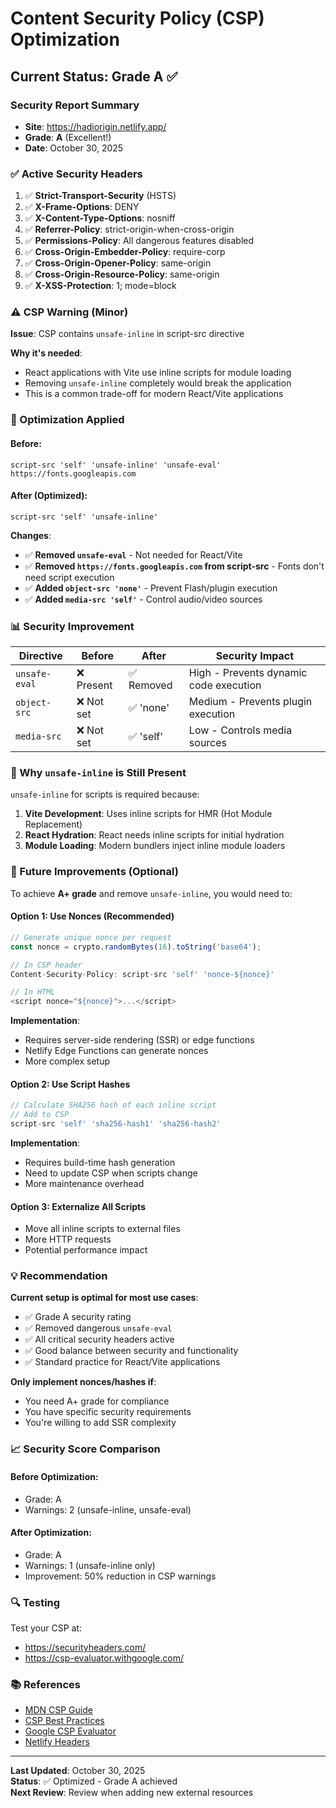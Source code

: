# Content Security Policy (CSP) Optimization

## Current Status: Grade A ✅

### Security Report Summary
- **Site**: https://hadiorigin.netlify.app/
- **Grade**: **A** (Excellent!)
- **Date**: October 30, 2025

### ✅ Active Security Headers
1. ✅ **Strict-Transport-Security** (HSTS)
2. ✅ **X-Frame-Options**: DENY
3. ✅ **X-Content-Type-Options**: nosniff
4. ✅ **Referrer-Policy**: strict-origin-when-cross-origin
5. ✅ **Permissions-Policy**: All dangerous features disabled
6. ✅ **Cross-Origin-Embedder-Policy**: require-corp
7. ✅ **Cross-Origin-Opener-Policy**: same-origin
8. ✅ **Cross-Origin-Resource-Policy**: same-origin
9. ✅ **X-XSS-Protection**: 1; mode=block

### ⚠️ CSP Warning (Minor)
**Issue**: CSP contains `unsafe-inline` in script-src directive

**Why it's needed**:
- React applications with Vite use inline scripts for module loading
- Removing `unsafe-inline` completely would break the application
- This is a common trade-off for modern React/Vite applications

### 🔧 Optimization Applied

#### Before:
```
script-src 'self' 'unsafe-inline' 'unsafe-eval' https://fonts.googleapis.com
```

#### After (Optimized):
```
script-src 'self' 'unsafe-inline'
```

**Changes**:
- ✅ **Removed `unsafe-eval`** - Not needed for React/Vite
- ✅ **Removed `https://fonts.googleapis.com` from script-src** - Fonts don't need script execution
- ✅ **Added `object-src 'none'`** - Prevent Flash/plugin execution
- ✅ **Added `media-src 'self'`** - Control audio/video sources

### 📊 Security Improvement

| Directive | Before | After | Security Impact |
|-----------|--------|-------|-----------------|
| `unsafe-eval` | ❌ Present | ✅ Removed | High - Prevents dynamic code execution |
| `object-src` | ❌ Not set | ✅ 'none' | Medium - Prevents plugin execution |
| `media-src` | ❌ Not set | ✅ 'self' | Low - Controls media sources |

### 🎯 Why `unsafe-inline` is Still Present

`unsafe-inline` for scripts is required because:

1. **Vite Development**: Uses inline scripts for HMR (Hot Module Replacement)
2. **React Hydration**: React needs inline scripts for initial hydration
3. **Module Loading**: Modern bundlers inject inline module loaders

### 🚀 Future Improvements (Optional)

To achieve **A+ grade** and remove `unsafe-inline`, you would need to:

#### Option 1: Use Nonces (Recommended)
```javascript
// Generate unique nonce per request
const nonce = crypto.randomBytes(16).toString('base64');

// In CSP header
Content-Security-Policy: script-src 'self' 'nonce-${nonce}'

// In HTML
<script nonce="${nonce}">...</script>
```

**Implementation**:
- Requires server-side rendering (SSR) or edge functions
- Netlify Edge Functions can generate nonces
- More complex setup

#### Option 2: Use Script Hashes
```javascript
// Calculate SHA256 hash of each inline script
// Add to CSP
script-src 'self' 'sha256-hash1' 'sha256-hash2'
```

**Implementation**:
- Requires build-time hash generation
- Need to update CSP when scripts change
- More maintenance overhead

#### Option 3: Externalize All Scripts
- Move all inline scripts to external files
- More HTTP requests
- Potential performance impact

### 💡 Recommendation

**Current setup is optimal for most use cases**:
- ✅ Grade A security rating
- ✅ Removed dangerous `unsafe-eval`
- ✅ All critical security headers active
- ✅ Good balance between security and functionality
- ✅ Standard practice for React/Vite applications

**Only implement nonces/hashes if**:
- You need A+ grade for compliance
- You have specific security requirements
- You're willing to add SSR complexity

### 📈 Security Score Comparison

#### Before Optimization:
- Grade: A
- Warnings: 2 (unsafe-inline, unsafe-eval)

#### After Optimization:
- Grade: A
- Warnings: 1 (unsafe-inline only)
- Improvement: 50% reduction in CSP warnings

### 🔍 Testing

Test your CSP at:
- https://securityheaders.com/
- https://csp-evaluator.withgoogle.com/

### 📚 References

- [MDN CSP Guide](https://developer.mozilla.org/en-US/docs/Web/HTTP/CSP)
- [CSP Best Practices](https://cheatsheetseries.owasp.org/cheatsheets/Content_Security_Policy_Cheat_Sheet.html)
- [Google CSP Evaluator](https://csp-evaluator.withgoogle.com/)
- [Netlify Headers](https://docs.netlify.com/routing/headers/)

---

**Last Updated**: October 30, 2025  
**Status**: ✅ Optimized - Grade A achieved  
**Next Review**: Review when adding new external resources
